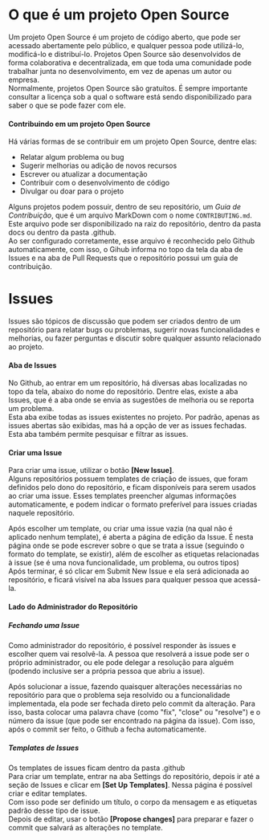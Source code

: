 # O que é um projeto Open Source

Um projeto Open Source é um projeto de código aberto, que pode ser acessado abertamente pelo público, e qualquer pessoa pode utilizá-lo, modificá-lo e distribuí-lo. Projetos Open Source são desenvolvidos de forma colaborativa e decentralizada, em que toda uma comunidade pode trabalhar junta no desenvolvimento, em vez de apenas um autor ou empresa.  
Normalmente, projetos Open Source são gratuítos. É sempre importante consultar a licença sob a qual o software está sendo disponibilizado para saber o que se pode fazer com ele.

#### Contribuindo em um projeto Open Source

Há várias formas de se contribuir em um projeto Open Source, dentre elas:
- Relatar algum problema ou bug
- Sugerir melhorias ou adição de novos recursos
- Escrever ou atualizar a documentação
- Contribuir com o desenvolvimento de código
- Divulgar ou doar para o projeto

Alguns projetos podem possuir, dentro de seu repositório, um *Guia de Contribuição*, que é um arquivo MarkDown com o nome `CONTRIBUTING.md`. Este arquivo pode ser disponibilizado na raiz do repositório, dentro da pasta docs ou dentro da pasta .github.  
Ao ser configurado corretamente, esse arquivo é reconhecido pelo Github automaticamente, com isso, o Gihub informa no topo da tela da aba de Issues e na aba de Pull Requests que o repositório possui um guia de contribuição.

# Issues

Issues são tópicos de discussão que podem ser criados dentro de um repositório para relatar bugs ou problemas, sugerir novas funcionalidades e melhorias, ou fazer perguntas e discutir sobre qualquer assunto relacionado ao projeto.

#### Aba de Issues

No Github, ao entrar em um repositório, há diversas abas localizadas no topo da tela, abaixo do nome do repositório. Dentre elas, existe a aba Issues, que é a aba onde se envia as sugestões de melhoria ou se reporta um problema.  
Esta aba exibe todas as issues existentes no projeto. Por padrão, apenas as issues abertas são exibidas, mas há a opção de ver as issues fechadas. Esta aba também permite pesquisar e filtrar as issues.

#### Criar uma Issue

Para criar uma issue, utilizar o botão **[New Issue]**.  
Alguns repositórios possuem templates de criação de issues, que foram definidos pelo dono do repositório, e ficam disponíveis para serem usados ao criar uma issue. Esses templates preencher algumas informações automaticamente, e podem indicar o formato preferível para issues criadas naquele repositório.

Após escolher um template, ou criar uma issue vazia (na qual não é aplicado nenhum template), é aberta a página de edição da Issue. É nesta página onde se pode escrever sobre o que se trata a issue (seguindo o formato do template, se existir), além de escolher as etiquetas relacionadas à issue (se é uma nova funcionalidade, um problema, ou outros tipos)  
Após terminar, é só clicar em Submit New Issue e ela será adicionada ao repositório, e ficará visível na aba Issues para qualquer pessoa que acessá-la.

#### Lado do Administrador do Repositório

##### Fechando uma Issue

Como administrador do repositório, é possível responder às issues e escolher quem vai resolvê-la. A pessoa que resolverá a issue pode ser o próprio administrador, ou ele pode delegar a resolução para alguém (podendo inclusive ser a própria pessoa que abriu a issue).

Após solucionar a issue, fazendo quaisquer alterações necessárias no repositório para que o problema seja resolvido ou a funcionalidade implementada, ela pode ser fechada direto pelo commit da alteração. Para isso, basta colocar uma palavra chave (como "fix", "close" ou "resolve") e o número da issue (que pode ser encontrado na página da issue). Com isso, após o commit ser feito, o Github a fecha automaticamente.

##### Templates de Issues

Os templates de issues ficam dentro da pasta .github  
Para criar um template, entrar na aba Settings do repositório, depois ir até a seção de Issues e clicar em **[Set Up Templates]**. Nessa página é possível criar e editar templates.  
Com isso pode ser definido um título, o corpo da mensagem e as etiquetas padrão desse tipo de issue.  
Depois de editar, usar o botão **[Propose changes]** para preparar e fazer o commit que salvará as alterações no template.
